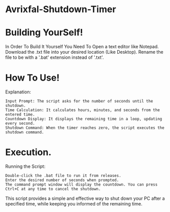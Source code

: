 # Avrixfal-Shutdown-Timer

# Building YourSelf!
In Order To Build It Yourself You Need To
    Open a text editor like Notepad.
    Download the .txt file into your desired location (Like Desktop).
    Rename the file to be with a '.bat' extension instead of '.txt'.

# How To Use!
Explanation:

    Input Prompt: The script asks for the number of seconds until the shutdown.
    Time Calculation: It calculates hours, minutes, and seconds from the entered time.
    Countdown Display: It displays the remaining time in a loop, updating every second.
    Shutdown Command: When the timer reaches zero, the script executes the shutdown command.

# Execution.
Running the Script:

    Double-click the .bat file to run it from releases.
    Enter the desired number of seconds when prompted.
    The command prompt window will display the countdown. You can press Ctrl+C at any time to cancel the shutdown.

This script provides a simple and effective way to shut down your PC after a specified time, while keeping you informed of the remaining time.
